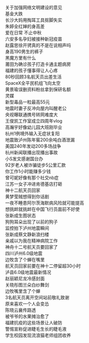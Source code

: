 关于加强网络文明建设的意见  
基金大跌  
长沙大妈用掏耳工具抠脚失实  
朱婷全红婵的身高差  
爱在日常 不止中秋  
六安多名孕妇被接种新冠疫苗  
赵露思徐开骋真的不是在说相声吗  
身高190男生的裤子  
黑魔方里有什么  
莆田为确诊孩子打造卡通主题病房  
福建的孩子懂事得让人心疼  
80秒回顾3名航天员出差生活  
SpaceX全平民机组飞向太空  
黄景瑜误删资料粉丝拿到保研名额  
灵媒  
新型毒品一粒最高55元  
地震时妻子反冲向屋内叫醒老公  
央视曝联通携号转网难度大  
王俊凯工作室成立四周年vlog  
高瀚宇好像幼儿园大班刚毕业  
杭州1例境外输入无症状复阳  
地震致泸州陈年窖200余吨白酒泄漏  
美国240年发动200多场战争  
杭州新闻联播出现播出事故  
小S发文感谢国台办  
92岁老人被诈骗徒步5公里汇款  
你工作1小时能赚多少钱  
曾可妮好像有那个社交nb症  
江苏一女子冲进肯德基店打砸  
神十二航天员回家  
黄梦莹贼想得到你话剧  
一夜不睡患阿尔茨海默病风险就可能提高  
想挑衅就挑衅在中国飞行员面前不好使  
张新成生图状态  
狗狗耳朵出现了以前的狗子  
监控拍下泸州地震瞬间  
张新成蔡文静新浪扫楼  
亲戚以为我在精神病院工作  
神舟十二号航天员要回家了  
四川泸州6.0级地震  
边牧含了个蝉在嘴里  
航天员回家前要在神十二停留超30小时  
泸县6.0级地震最新情况  
赵丽颖尼龙冷感封面  
关晓彤图兰朵白纱舞剑  
边牧嘴里含了个蝉  
3名航天员离开空间站前敬礼致谢  
原来喜欢一个人会变怂  
陈晓云襄传路透  
被爷爷的水果摊治愈了  
福建抗疫的这些场景让人破防  
警惕宣称促进睫毛生长的睫毛液  
学生校园发现流浪猫老师组团收养  
